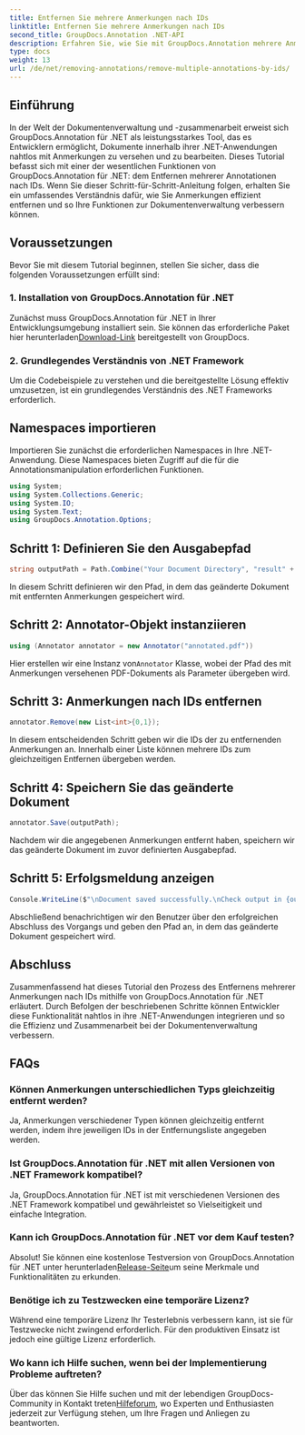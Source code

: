 ```yaml
---
title: Entfernen Sie mehrere Anmerkungen nach IDs
linktitle: Entfernen Sie mehrere Anmerkungen nach IDs
second_title: GroupDocs.Annotation .NET-API
description: Erfahren Sie, wie Sie mit GroupDocs.Annotation mehrere Anmerkungen nach IDs in .NET entfernen und so Ihre Dokumentenverwaltungsfunktionen mühelos verbessern.
type: docs
weight: 13
url: /de/net/removing-annotations/remove-multiple-annotations-by-ids/
---
```

## Einführung
In der Welt der Dokumentenverwaltung und -zusammenarbeit erweist sich GroupDocs.Annotation für .NET als leistungsstarkes Tool, das es Entwicklern ermöglicht, Dokumente innerhalb ihrer .NET-Anwendungen nahtlos mit Anmerkungen zu versehen und zu bearbeiten. Dieses Tutorial befasst sich mit einer der wesentlichen Funktionen von GroupDocs.Annotation für .NET: dem Entfernen mehrerer Annotationen nach IDs. Wenn Sie dieser Schritt-für-Schritt-Anleitung folgen, erhalten Sie ein umfassendes Verständnis dafür, wie Sie Anmerkungen effizient entfernen und so Ihre Funktionen zur Dokumentenverwaltung verbessern können.
## Voraussetzungen
Bevor Sie mit diesem Tutorial beginnen, stellen Sie sicher, dass die folgenden Voraussetzungen erfüllt sind:
### 1. Installation von GroupDocs.Annotation für .NET
 Zunächst muss GroupDocs.Annotation für .NET in Ihrer Entwicklungsumgebung installiert sein. Sie können das erforderliche Paket hier herunterladen[Download-Link](https://releases.groupdocs.com/annotation/net/) bereitgestellt von GroupDocs.
### 2. Grundlegendes Verständnis von .NET Framework
Um die Codebeispiele zu verstehen und die bereitgestellte Lösung effektiv umzusetzen, ist ein grundlegendes Verständnis des .NET Frameworks erforderlich.

## Namespaces importieren
Importieren Sie zunächst die erforderlichen Namespaces in Ihre .NET-Anwendung. Diese Namespaces bieten Zugriff auf die für die Annotationsmanipulation erforderlichen Funktionen.
```csharp
using System;
using System.Collections.Generic;
using System.IO;
using System.Text;
using GroupDocs.Annotation.Options;
```

## Schritt 1: Definieren Sie den Ausgabepfad
```csharp
string outputPath = Path.Combine("Your Document Directory", "result" + Path.GetExtension("input.pdf"));
```
In diesem Schritt definieren wir den Pfad, in dem das geänderte Dokument mit entfernten Anmerkungen gespeichert wird.
## Schritt 2: Annotator-Objekt instanziieren
```csharp
using (Annotator annotator = new Annotator("annotated.pdf"))
```
 Hier erstellen wir eine Instanz von`Annotator` Klasse, wobei der Pfad des mit Anmerkungen versehenen PDF-Dokuments als Parameter übergeben wird.
## Schritt 3: Anmerkungen nach IDs entfernen
```csharp
annotator.Remove(new List<int>{0,1});
```
In diesem entscheidenden Schritt geben wir die IDs der zu entfernenden Anmerkungen an. Innerhalb einer Liste können mehrere IDs zum gleichzeitigen Entfernen übergeben werden.
## Schritt 4: Speichern Sie das geänderte Dokument
```csharp
annotator.Save(outputPath);
```
Nachdem wir die angegebenen Anmerkungen entfernt haben, speichern wir das geänderte Dokument im zuvor definierten Ausgabepfad.
## Schritt 5: Erfolgsmeldung anzeigen
```csharp
Console.WriteLine($"\nDocument saved successfully.\nCheck output in {outputPath}.");
```
Abschließend benachrichtigen wir den Benutzer über den erfolgreichen Abschluss des Vorgangs und geben den Pfad an, in dem das geänderte Dokument gespeichert wird.

## Abschluss
Zusammenfassend hat dieses Tutorial den Prozess des Entfernens mehrerer Anmerkungen nach IDs mithilfe von GroupDocs.Annotation für .NET erläutert. Durch Befolgen der beschriebenen Schritte können Entwickler diese Funktionalität nahtlos in ihre .NET-Anwendungen integrieren und so die Effizienz und Zusammenarbeit bei der Dokumentenverwaltung verbessern.
## FAQs
### Können Anmerkungen unterschiedlichen Typs gleichzeitig entfernt werden?
Ja, Anmerkungen verschiedener Typen können gleichzeitig entfernt werden, indem ihre jeweiligen IDs in der Entfernungsliste angegeben werden.
### Ist GroupDocs.Annotation für .NET mit allen Versionen von .NET Framework kompatibel?
Ja, GroupDocs.Annotation für .NET ist mit verschiedenen Versionen des .NET Framework kompatibel und gewährleistet so Vielseitigkeit und einfache Integration.
### Kann ich GroupDocs.Annotation für .NET vor dem Kauf testen?
 Absolut! Sie können eine kostenlose Testversion von GroupDocs.Annotation für .NET unter herunterladen[Release-Seite](https://releases.groupdocs.com/)um seine Merkmale und Funktionalitäten zu erkunden.
### Benötige ich zu Testzwecken eine temporäre Lizenz?
Während eine temporäre Lizenz Ihr Testerlebnis verbessern kann, ist sie für Testzwecke nicht zwingend erforderlich. Für den produktiven Einsatz ist jedoch eine gültige Lizenz erforderlich.
### Wo kann ich Hilfe suchen, wenn bei der Implementierung Probleme auftreten?
 Über das können Sie Hilfe suchen und mit der lebendigen GroupDocs-Community in Kontakt treten[Hilfeforum](https://forum.groupdocs.com/c/annotation/10), wo Experten und Enthusiasten jederzeit zur Verfügung stehen, um Ihre Fragen und Anliegen zu beantworten.